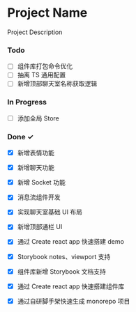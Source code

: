 # Project Name

Project Description

### Todo

- [ ] 组件库打包命令优化  
- [ ] 抽离 TS 通用配置  
- [ ] 新增顶部聊天室名称获取逻辑  

### In Progress

- [ ] 添加全局 Store  

### Done ✓

- [x] 新增表情功能  
- [x] 新增聊天功能  
- [x] 新增 Socket 功能  
- [x] 消息流组件开发  
- [x] 实现聊天室基础 UI 布局  
- [x] 新增顶部通栏 UI  
- [x] 通过 Create react app 快速搭建 demo  
- [x] Storybook notes、viewport 支持  
- [x] 组件库新增 Storybook 文档支持  
- [x] 通过 Create react app 快速搭建组件库  
- [x] 通过自研脚手架快速生成 monorepo 项目  

